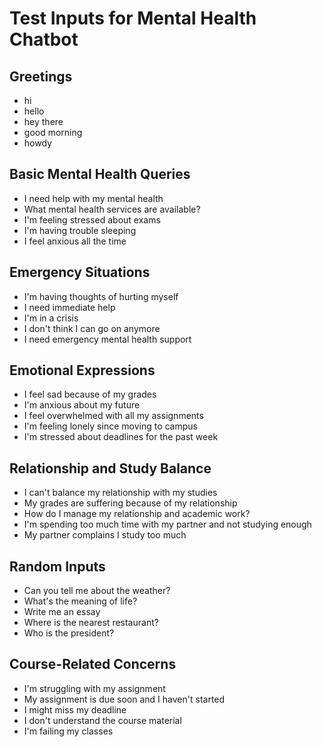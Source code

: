 # Test Inputs for Mental Health Chatbot

## Greetings
- hi
- hello
- hey there
- good morning
- howdy

## Basic Mental Health Queries
- I need help with my mental health
- What mental health services are available?
- I'm feeling stressed about exams
- I'm having trouble sleeping
- I feel anxious all the time

## Emergency Situations
- I'm having thoughts of hurting myself
- I need immediate help
- I'm in a crisis
- I don't think I can go on anymore
- I need emergency mental health support

## Emotional Expressions
- I feel sad because of my grades
- I'm anxious about my future
- I feel overwhelmed with all my assignments
- I'm feeling lonely since moving to campus
- I'm stressed about deadlines for the past week

## Relationship and Study Balance
- I can't balance my relationship with my studies
- My grades are suffering because of my relationship
- How do I manage my relationship and academic work?
- I'm spending too much time with my partner and not studying enough
- My partner complains I study too much

## Random Inputs
- Can you tell me about the weather?
- What's the meaning of life?
- Write me an essay
- Where is the nearest restaurant?
- Who is the president?

## Course-Related Concerns
- I'm struggling with my assignment
- My assignment is due soon and I haven't started
- I might miss my deadline
- I don't understand the course material
- I'm failing my classes 
